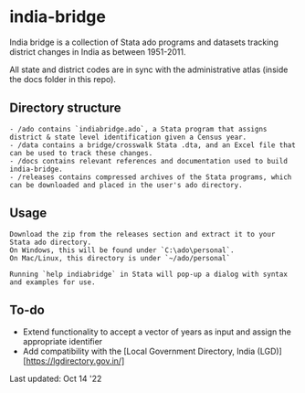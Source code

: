 # india-bridge

India bridge is a collection of Stata ado programs and datasets tracking district changes in India as between 1951-2011.

All state and district codes are in sync with the administrative atlas (inside the docs folder in this repo).

## Directory structure

	- /ado contains `indiabridge.ado`, a Stata program that assigns district & state level identification given a Census year.
	- /data contains a bridge/crosswalk Stata .dta, and an Excel file that can be used to track these changes.
	- /docs contains relevant references and documentation used to build india-bridge.
	- /releases contains compressed archives of the Stata programs, which can be downloaded and placed in the user's ado directory.

## Usage
	Download the zip from the releases section and extract it to your Stata ado directory.
	On Windows, this will be found under `C:\ado\personal`.
	On Mac/Linux, this directory is under `~/ado/personal`

	Running `help indiabridge` in Stata will pop-up a dialog with syntax and examples for use.

## To-do
  - Extend functionality to accept a vector of years as input and assign the
    appropriate identifier
  - Add compatibility with the [Local Government Directory, India (LGD)][https://lgdirectory.gov.in/]

Last updated: Oct 14 '22
